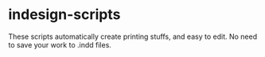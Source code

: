 # indesign-scripts

These scripts automatically create printing stuffs, and easy to edit. No need to save your work to .indd files.

